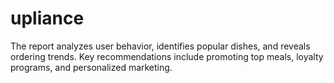 # upliance
 The report analyzes user behavior, identifies popular dishes, and reveals ordering trends. Key recommendations include promoting top meals, loyalty programs, and personalized marketing.

